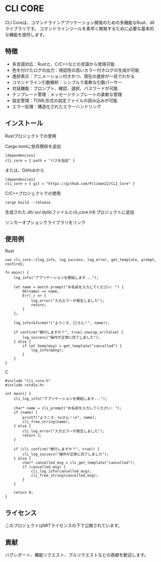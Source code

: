 # CLI CORE
CLI Coreは、コマンドラインアプリケーション開発のための多機能なRust、dllライブラリです。
コマンドラインツールを素早く開発するために必要な基本的な機能を提供します。

## 特徴
- 多言語対応：Rustと、C/C++などの言語から使用可能
- 色を付けたログの出力：視認性の高いカラー付きログの生成が可能
- 進捗表示：アニメーション付きかつ、現在の進捗が一目でわかる
- コマンドライン引数解析：シンプルで柔軟な引数パーサー
- 対話機能：プロンプト、確認、選択、パスワードが可能
- テンプレート管理：メッセージテンプレートの柔軟な管理
- 設定管理：TOML形式の設定ファイルの読み込みが可能
- エラー処理：構造化されたエラーハンドリング

## インストール

Rustプロジェクトでの使用

Cargo.tomlに依存関係を追加
```
[dependencies]
cli_core = { path = "パスを指定" }
```

または、GitHubから

```
[dependencies]
cli_core = { git = "https://github.com/Piliman22/CLI_Core" }
```

C/C++プロジェクトでの使用

```
cargo build --release
```

生成された.dll/.so/.dylibファイルとcli_core.hをプロジェクトに追加

リンカーオプションでライブラリをリンク

## 使用例

Rust
```
use cli_core::{log_info, log_success, log_error, get_template, prompt, confirm};

fn main() {
    log_info("アプリケーションを開始します...");
    
    let name = match prompt("お名前を入力してください: ") {
        Ok(name) => name,
        Err(_) => {
            log_error("入力エラーが発生しました");
            return;
        }
    };
    
    log_info(&format!("ようこそ、{}さん！", name));
    
    if confirm("続行しますか？", true).unwrap_or(false) {
        log_success("操作が正常に完了しました");
    } else {
        if let Some(msg) = get_template("cancelled") {
            log_info(&msg);
        }
    }
}
```

C
```
#include "cli_core.h"
#include <stdio.h>

int main() {
    cli_log_info("アプリケーションを開始します...");
    
    char* name = cli_prompt("お名前を入力してください: ");
    if (name) {
        printf("ようこそ、%sさん！\n", name);
        cli_free_string(name);
    } else {
        cli_log_error("入力エラーが発生しました");
        return 1;
    }
    
    if (cli_confirm("続行しますか？", true)) {
        cli_log_success("操作が正常に完了しました");
    } else {
        char* cancelled_msg = cli_get_template("cancelled");
        if (cancelled_msg) {
            cli_log_info(cancelled_msg);
            cli_free_string(cancelled_msg);
        }
    }
    
    return 0;
}
```

## ライセンス
このプロジェクトはMITライセンスの下で公開されています。

## 貢献
バグレポート、機能リクエスト、プルリクエストなどの貢献を歓迎します。